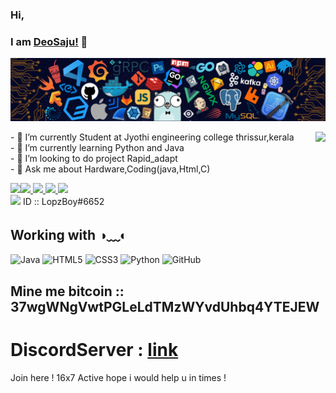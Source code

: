 ### Hi,
###  I am [DeoSaju!](http://deosaju.github.io/codead) 👋
<p align="center">
  <img src="header.png" alt="header"/>
</p>
  <div id="Intro_Say_hai">
    <img align=right src="https://komarev.com/ghpvc/?username=DeoSaju&color=brightgreen">
    <p>
      - 🔭 I’m currently Student at Jyothi engineering college thrissur,kerala<br>
      - 🌱 I’m currently learning Python and Java<br>
      - 👯 I’m looking to do project Rapid_adapt<br>
      - 💬 Ask me about Hardware,Coding(java,Html,C)<br>    
  </p>  
  <div id="Status" >
      <a align="left" href="https://github.com/deosaju/github-readme-stats">
        <img align="left" src="https://github-readme-stats.vercel.app/api/top-langs/?username=DeoSaju&layout=compact&theme=material-palenight" /></a>
       <a align="right" href="https://github.com/anuraghazra/github-readme-stats/actions">
    </a>
       <a align="right" title="Instagram" href="https://instagram.com/deo_saju">
    <img src="https://img.icons8.com/fluent-systems-filled/24/000000/instagram-new.png"/>
    </a>
    <a  align="right" title="Facebook" href="https://facebook.com/Deo saju">
    <img src="https://img.icons8.com/fluent-systems-filled/24/000000/facebook-new.png"/>
    </a>
    <a  align="right" title="LinkedIn" href="https://www.linkedin.com/in/Deosaju/">
    <img src="https://img.icons8.com/fluent-systems-filled/24/000000/linkedin.png"/>
    </a>
    <a  align="right" title="Email" href="mailto:deosaju2260@gmail.com">
    <img src="https://img.icons8.com/material-sharp/24/000000/email.png"/>
    </a>
     <div>
    <img src="https://img.icons8.com/material-sharp/24/000000/discord-logo.png"> ID :: LopzBoy#6652</img>
</div>
      
## Working with ◑﹏◐
![Java](https://img.shields.io/badge/-Java-007396?style=flat-square&logo=java)
![HTML5](https://img.shields.io/badge/-HTML5-E34F26?style=flat-square&logo=html5&logoColor=white)
![CSS3](https://img.shields.io/badge/-CSS3-1572B6?style=flat-square&logo=css3)
![Python](https://img.shields.io/badge/-Python-ffff47?style=flat-square&logo=python)
![GitHub](https://img.shields.io/badge/-GitHub-181717?style=flat-square&logo=github)


## Mine me bitcoin :: 37wgWNgVwtPGLeLdTMzWYvdUhbq4YTEJEW

# DiscordServer : [link](https://discord.gg/yHhNaURXW7)

Join here ! 16x7 Active hope i would help u in times !
